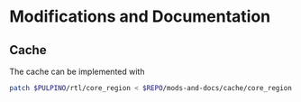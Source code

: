 # Modifications and Documentation

## Cache

The cache can be implemented with

```bash
patch $PULPINO/rtl/core_region < $REPO/mods-and-docs/cache/core_region.sv.diff
```
